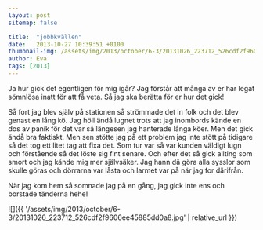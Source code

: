 ```yaml
---
layout: post
sitemap: false

title:  "jobbkvällen"
date:   2013-10-27 10:39:51 +0100
thumbnail-img: /assets/img/2013/october/6-3/20131026_223712_526cdf2f9606ee45885dd0a8.jpg
author: Eva
tags: [2013]
---
```


Ja hur gick det egentligen för mig igår?  Jag förstår att många av er har legat sömnlösa inatt för att få veta. Så jag ska berätta för er hur det gick!

Så fort jag blev själv på stationen så strömmade det in folk och det blev genast en lång kö. Jag höll ändå lugnet trots att jag inombords kände en dos av panik för det var så längesen jag hanterade långa köer. Men det gick ändå bra faktiskt.  Men sen stötte jag på ett problem jag inte stött på tidigare så det tog ett litet tag att fixa det. Som tur var så var kunden väldigt lugn och förstående så det löste sig fint senare. Och efter det så gick allting som smort och jag kände mig mer självsäker. Jag hann då göra alla sysslor som skulle göras och dörrarna var låsta och larmet var på när jag for därifrån. 

När jag kom hem så somnade jag på en gång, jag gick inte ens och borstade tänderna hehe!

![]({{ '/assets/img/2013/october/6-3/20131026_223712_526cdf2f9606ee45885dd0a8.jpg'  | relative_url }})

